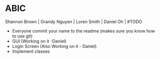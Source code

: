 # ABIC

Shannon Brown |
Grandy Nguyen |
Loren Smith |
Daniel Oh |
#TODO
- Everyone commit your name to the readme (makes sure you know how to use git)
- GUI (Working on it -Daniel)
- Login Screen (Also Working on it - Daniel)
- Implement classes
